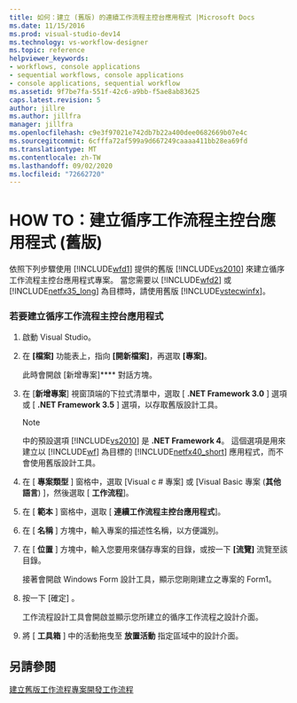 ```yaml
---
title: 如何：建立 (舊版) 的連續工作流程主控台應用程式 |Microsoft Docs
ms.date: 11/15/2016
ms.prod: visual-studio-dev14
ms.technology: vs-workflow-designer
ms.topic: reference
helpviewer_keywords:
- workflows, console applications
- sequential workflows, console applications
- console applications, sequential workflow
ms.assetid: 9f7be7fa-551f-42c6-a9bb-f5ae8ab83625
caps.latest.revision: 5
author: jillre
ms.author: jillfra
manager: jillfra
ms.openlocfilehash: c9e3f97021e742db7b22a400dee0682669b07e4c
ms.sourcegitcommit: 6cfffa72af599a9d667249caaaa411bb28ea69fd
ms.translationtype: MT
ms.contentlocale: zh-TW
ms.lasthandoff: 09/02/2020
ms.locfileid: "72662720"
---
```

# <a name="how-to-create-sequential-workflow-console-applications-legacy"></a>HOW TO：建立循序工作流程主控台應用程式 (舊版)
依照下列步驟使用 [!INCLUDE[wfd1](../includes/wfd1-md.md)] 提供的舊版 [!INCLUDE[vs2010](../includes/vs2010-md.md)] 來建立循序工作流程主控台應用程式專案。 當您需要以 [!INCLUDE[wfd2](../includes/wfd2-md.md)] 或 [!INCLUDE[netfx35_long](../includes/netfx35-long-md.md)] 為目標時，請使用舊版 [!INCLUDE[vstecwinfx](../includes/vstecwinfx-md.md)]。

### <a name="to-create-a-sequential-workflow-console-application"></a>若要建立循序工作流程主控台應用程式

1. 啟動 Visual Studio。

2. 在 **[檔案]** 功能表上，指向 **[開新檔案]**，再選取 **[專案]**。

     此時會開啟 [新增專案]**** 對話方塊。

3. 在 [**新增專案**] 視窗頂端的下拉式清單中，選取 [ **.NET Framework 3.0** ] 選項或 [ **.NET Framework 3.5** ] 選項，以存取舊版設計工具。

    > [!NOTE]
    > 中的預設選項 [!INCLUDE[vs2010](../includes/vs2010-md.md)] 是 **.NET Framework 4**。 這個選項是用來建立以 [!INCLUDE[wf](../includes/wf-md.md)] 為目標的 [!INCLUDE[netfx40_short](../includes/netfx40-short-md.md)] 應用程式，而不會使用舊版設計工具。

4. 在 [ **專案類型** ] 窗格中，選取 [Visual c # 專案] 或 [Visual Basic 專案 (**其他語言**) ]，然後選取 [ **工作流程**]。

5. 在 [ **範本** ] 窗格中，選取 [ **連續工作流程主控台應用程式**]。

6. 在 [ **名稱** ] 方塊中，輸入專案的描述性名稱，以方便識別。

7. 在 [ **位置** ] 方塊中，輸入您要用來儲存專案的目錄，或按一下 **[流覽]** 流覽至該目錄。

     接著會開啟 Windows Form 設計工具，顯示您剛剛建立之專案的 Form1。

8. 按一下 [確定]  。

     工作流程設計工具會開啟並顯示您所建立的循序工作流程之設計介面。

9. 將 [ **工具箱** ] 中的活動拖曳至 **放置活動** 指定區域中的設計介面。

## <a name="see-also"></a>另請參閱
 [建立舊版工作流程專案](../workflow-designer/creating-legacy-workflow-projects.md)[開發工作流程](https://msdn.microsoft.com/557bcb1f-a7ab-49f6-8df7-2706b7001301)